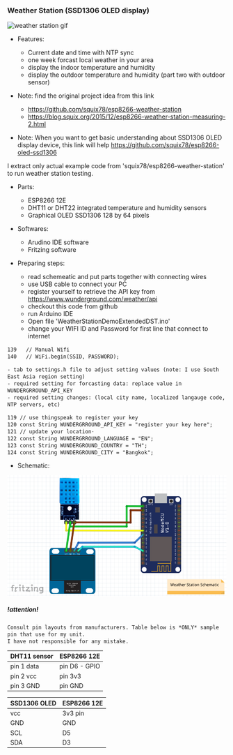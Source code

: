 ### Weather Station (SSD1306 OLED display) ###

![weather station gif](https://github.com/boonchu/ESPXX_weather_station/blob/master/Weather%20Station.gif)

* Features:
	- Current date and time with NTP sync
	- one week forcast local weather in your area
	- display the indoor temperature and humidity
	- display the outdoor temperature and humidity (part two with outdoor sensor)

* Note: find the original project idea from this link
	- https://github.com/squix78/esp8266-weather-station
	- https://blog.squix.org/2015/12/esp8266-weather-station-measuring-2.html

* Note: When you want to get basic understanding about SSD1306 OLED display device, this link will help https://github.com/squix78/esp8266-oled-ssd1306

I extract only actual example code from 'squix78/esp8266-weather-station' to run weather station testing.

* Parts:
	- ESP8266 12E
	- DHT11 or DHT22 integrated temperature and humidity sensors
	- Graphical OLED SSD1306 128 by 64 pixels

* Softwares:
	- Arudino IDE software
	- Fritzing software

* Preparing steps:
	- read schemeatic and put parts together with connecting wires
	- use USB cable to connect your PC
	- register yourself to retrieve the API key from https://www.wunderground.com/weather/api
	- checkout this code from github
	- run Arduino IDE
	- Open file 'WeatherStationDemoExtendedDST.ino'
	- change your WIFI ID and Password for first line that connect to internet
```
139   // Manual Wifi
140   // WiFi.begin(SSID, PASSWORD);
```
	- tab to settings.h file to adjust setting values (note: I use South East Asia region setting)
	- required setting for forcasting data: replace value in WUNDERGRROUND_API_KEY
	- required setting changes: (local city name, localized langauge code, NTP servers, etc)
```
119 // use thingspeak to register your key
120 const String WUNDERGRROUND_API_KEY = "register your key here";
121 // update your location⋅
122 const String WUNDERGRROUND_LANGUAGE = "EN";
123 const String WUNDERGROUND_COUNTRY = "TH";
124 const String WUNDERGROUND_CITY = "Bangkok";
```

* Schematic:

![alt text](https://github.com/boonchu/ESPXX_weather_station/blob/master/Weather%20Station%20Schematic.png)

##### !attention! #####
```
Consult pin layouts from manufacturers. Table below is *ONLY* sample pin that use for my unit.
I have not responsible for any mistake.
```

DHT11 sensor  | ESP8266 12E
------------- | -------------
pin 1 data | pin D6 - GPIO
pin 2 vcc  | pin 3v3
pin 3 GND  | pin GND

SSD1306 OLED | ESP8266 12E
------------- | -------------
vcc | 3v3 pin
GND | GND
SCL | D5
SDA | D3
